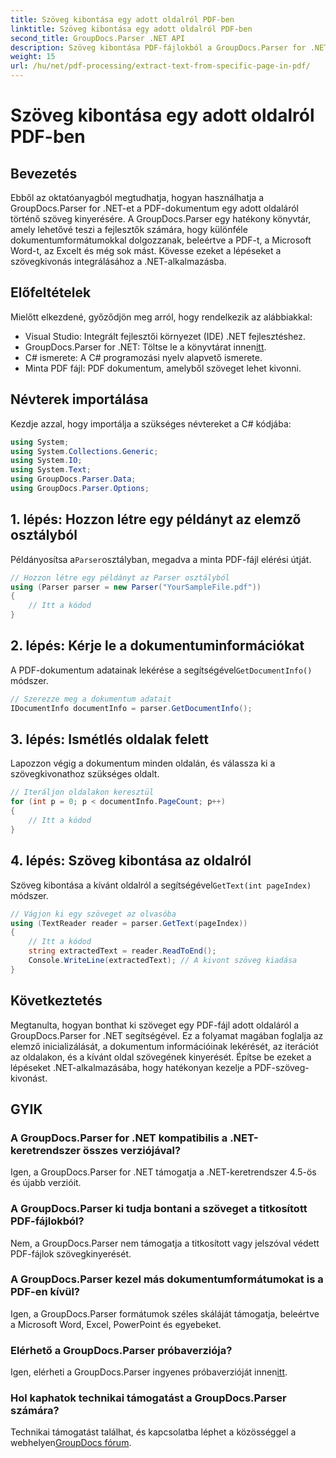 ```yaml
---
title: Szöveg kibontása egy adott oldalról PDF-ben
linktitle: Szöveg kibontása egy adott oldalról PDF-ben
second_title: GroupDocs.Parser .NET API
description: Szöveg kibontása PDF-fájlokból a GroupDocs.Parser for .NET segítségével. Ezzel a hatékony könyvtárral könnyedén visszakereshet bizonyos oldaltartalmakat.
weight: 15
url: /hu/net/pdf-processing/extract-text-from-specific-page-in-pdf/
---
```


# Szöveg kibontása egy adott oldalról PDF-ben

## Bevezetés
Ebből az oktatóanyagból megtudhatja, hogyan használhatja a GroupDocs.Parser for .NET-et a PDF-dokumentum egy adott oldaláról történő szöveg kinyerésére. A GroupDocs.Parser egy hatékony könyvtár, amely lehetővé teszi a fejlesztők számára, hogy különféle dokumentumformátumokkal dolgozzanak, beleértve a PDF-t, a Microsoft Word-t, az Excelt és még sok mást. Kövesse ezeket a lépéseket a szövegkivonás integrálásához a .NET-alkalmazásba.
## Előfeltételek
Mielőtt elkezdené, győződjön meg arról, hogy rendelkezik az alábbiakkal:
- Visual Studio: Integrált fejlesztői környezet (IDE) .NET fejlesztéshez.
-  GroupDocs.Parser for .NET: Töltse le a könyvtárat innen[itt](https://releases.groupdocs.com/parser/net/).
- C# ismerete: A C# programozási nyelv alapvető ismerete.
- Minta PDF fájl: PDF dokumentum, amelyből szöveget lehet kivonni.

## Névterek importálása
Kezdje azzal, hogy importálja a szükséges névtereket a C# kódjába:
```csharp
using System;
using System.Collections.Generic;
using System.IO;
using System.Text;
using GroupDocs.Parser.Data;
using GroupDocs.Parser.Options;
```
## 1. lépés: Hozzon létre egy példányt az elemző osztályból
 Példányosítsa a`Parser`osztályban, megadva a minta PDF-fájl elérési útját.
```csharp
// Hozzon létre egy példányt az Parser osztályból
using (Parser parser = new Parser("YourSampleFile.pdf"))
{
    // Itt a kódod
}
```
## 2. lépés: Kérje le a dokumentuminformációkat
 A PDF-dokumentum adatainak lekérése a segítségével`GetDocumentInfo()` módszer.
```csharp
// Szerezze meg a dokumentum adatait
IDocumentInfo documentInfo = parser.GetDocumentInfo();
```
## 3. lépés: Ismétlés oldalak felett
Lapozzon végig a dokumentum minden oldalán, és válassza ki a szövegkivonathoz szükséges oldalt.
```csharp
// Iteráljon oldalakon keresztül
for (int p = 0; p < documentInfo.PageCount; p++)
{
    // Itt a kódod
}
```
## 4. lépés: Szöveg kibontása az oldalról
 Szöveg kibontása a kívánt oldalról a segítségével`GetText(int pageIndex)` módszer.
```csharp
// Vágjon ki egy szöveget az olvasóba
using (TextReader reader = parser.GetText(pageIndex))
{
    // Itt a kódod
    string extractedText = reader.ReadToEnd();
    Console.WriteLine(extractedText); // A kivont szöveg kiadása
}
```

## Következtetés
Megtanulta, hogyan bonthat ki szöveget egy PDF-fájl adott oldaláról a GroupDocs.Parser for .NET segítségével. Ez a folyamat magában foglalja az elemző inicializálását, a dokumentum információinak lekérését, az iterációt az oldalakon, és a kívánt oldal szövegének kinyerését. Építse be ezeket a lépéseket .NET-alkalmazásába, hogy hatékonyan kezelje a PDF-szöveg-kivonást.

## GYIK
### A GroupDocs.Parser for .NET kompatibilis a .NET-keretrendszer összes verziójával?
Igen, a GroupDocs.Parser for .NET támogatja a .NET-keretrendszer 4.5-ös és újabb verzióit.
### A GroupDocs.Parser ki tudja bontani a szöveget a titkosított PDF-fájlokból?
Nem, a GroupDocs.Parser nem támogatja a titkosított vagy jelszóval védett PDF-fájlok szövegkinyerését.
### A GroupDocs.Parser kezel más dokumentumformátumokat is a PDF-en kívül?
Igen, a GroupDocs.Parser formátumok széles skáláját támogatja, beleértve a Microsoft Word, Excel, PowerPoint és egyebeket.
### Elérhető a GroupDocs.Parser próbaverziója?
 Igen, elérheti a GroupDocs.Parser ingyenes próbaverzióját innen[itt](https://releases.groupdocs.com/).
### Hol kaphatok technikai támogatást a GroupDocs.Parser számára?
 Technikai támogatást találhat, és kapcsolatba léphet a közösséggel a webhelyen[GroupDocs fórum](https://forum.groupdocs.com/c/parser/17).